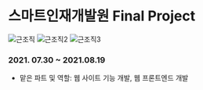 # 스마트인재개발원 Final Project
![근조직](https://user-images.githubusercontent.com/65816974/129520943-78df2d06-046e-4f10-8a35-0f481966690c.PNG)
![근조직2](https://user-images.githubusercontent.com/65816974/129521393-97721934-1a55-4591-84c0-a18c831be249.PNG)
![근조직3](https://user-images.githubusercontent.com/65816974/129521424-1947dfe8-f685-4aeb-b604-ba16de5065f4.PNG)
### 2021. 07.30 ~ 2021.08.19
- 맡은 파트 및 역할: 웹 사이트 기능 개발, 웹 프론트엔드 개발
